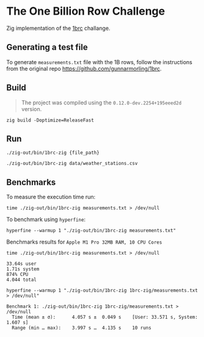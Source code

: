 # The One Billion Row Challenge

Zig implementation of the [1brc](https://github.com/gunnarmorling/1brc) challange.

## Generating a test file

To generate `measurements.txt` file with the 1B rows, follow the instructions from the original repo https://github.com/gunnarmorling/1brc.

## Build

> The project was compiled using the `0.12.0-dev.2254+195eeed2d` version.

```
zig build -Doptimize=ReleaseFast
```

## Run

```
./zig-out/bin/1brc-zig {file_path}

./zig-out/bin/1brc-zig data/weather_stations.csv
```

## Benchmarks

To measure the execution time run:
```
time ./zig-out/bin/1brc-zig measurements.txt > /dev/null
```

To benchmark using `hyperfine`:
```
hyperfine --warmup 1 "./zig-out/bin/1brc-zig measurements.txt"
```

Benchmarks results for `Apple M1 Pro 32MB RAM, 10 CPU Cores`

```
time ./zig-out/bin/1brc-zig measurements.txt > /dev/null

33.64s user
1.71s system
874% CPU
4.044 total
```

```
hyperfine --warmup 1 "./zig-out/bin/1brc-zig 1brc-zig/measurements.txt > /dev/null"

Benchmark 1: ./zig-out/bin/1brc-zig 1brc-zig/measurements.txt > /dev/null
  Time (mean ± σ):      4.057 s ±  0.049 s    [User: 33.571 s, System: 1.607 s]
  Range (min … max):    3.997 s …  4.135 s    10 runs
```

